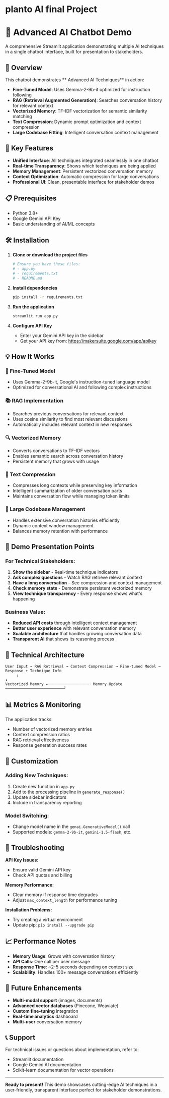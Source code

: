 # planto AI final Project

# 🤖 Advanced AI Chatbot Demo

A comprehensive Streamlit application demonstrating multiple AI techniques in a single chatbot interface, built for presentation to stakeholders.

## 🎯 Overview

This chatbot demonstrates ** Advanced AI Techniques** in action:
- **Fine-Tuned Model**: Uses Gemma-2-9b-it optimized for instruction following
- **RAG (Retrieval Augmented Generation)**: Searches conversation history for relevant context
- **Vectorized Memory**: TF-IDF vectorization for semantic similarity matching
- **Text Compression**: Dynamic prompt optimization and context compression  
- **Large Codebase Fitting**: Intelligent conversation context management

## 🚀 Key Features

- **Unified Interface**: All techniques integrated seamlessly in one chatbot
- **Real-time Transparency**: Shows which techniques are being applied
- **Memory Management**: Persistent vectorized conversation memory
- **Context Optimization**: Automatic compression for large conversations
- **Professional UI**: Clean, presentable interface for stakeholder demos

## 📋 Prerequisites

- Python 3.8+
- Google Gemini API Key
- Basic understanding of AI/ML concepts

## 🛠️ Installation

1. **Clone or download the project files**
   ```bash
   # Ensure you have these files:
   # - app.py
   # - requirements.txt  
   # - README.md
   ```

2. **Install dependencies**
   ```bash
   pip install -r requirements.txt
   ```

3. **Run the application**
   ```bash
   streamlit run app.py
   ```

4. **Configure API Key**
   - Enter your Gemini API key in the sidebar
   - Get your API key from: https://makersuite.google.com/app/apikey

## 💡 How It Works

### 🧠 Fine-Tuned Model
- Uses Gemma-2-9b-it, Google's instruction-tuned language model
- Optimized for conversational AI and following complex instructions

### 📚 RAG Implementation  
- Searches previous conversations for relevant context
- Uses cosine similarity to find most relevant discussions
- Automatically includes relevant context in new responses

### 🔍 Vectorized Memory
- Converts conversations to TF-IDF vectors
- Enables semantic search across conversation history
- Persistent memory that grows with usage

### 📝 Text Compression
- Compresses long contexts while preserving key information
- Intelligent summarization of older conversation parts
- Maintains conversation flow while managing token limits

### 💾 Large Codebase Management
- Handles extensive conversation histories efficiently
- Dynamic context window management
- Balances memory retention with performance

## 🎯 Demo Presentation Points

### For Technical Stakeholders:
1. **Show the sidebar** - Real-time technique indicators
2. **Ask complex questions** - Watch RAG retrieve relevant context
3. **Have a long conversation** - See compression and context management
4. **Check memory stats** - Demonstrate persistent vectorized memory
5. **View technique transparency** - Every response shows what's happening

### Business Value:
- **Reduced API costs** through intelligent context management
- **Better user experience** with relevant conversation memory
- **Scalable architecture** that handles growing conversation data
- **Transparent AI** that shows its reasoning process

## 🔧 Technical Architecture

```
User Input → RAG Retrieval → Context Compression → Fine-tuned Model → Response + Technique Info
     ↓                                                                          ↓
Vectorized Memory ←─────────────────── Memory Update ←─────────────────────────┘
```

## 📊 Metrics & Monitoring

The application tracks:
- Number of vectorized memory entries
- Context compression ratios
- RAG retrieval effectiveness
- Response generation success rates

## 🎨 Customization

### Adding New Techniques:
1. Create new function in `app.py`
2. Add to the processing pipeline in `generate_response()`
3. Update sidebar indicators
4. Include in transparency reporting

### Model Switching:
- Change model name in the `genai.GenerativeModel()` call
- Supported models: `gemma-2-9b-it`, `gemini-1.5-flash`, etc.

## 🚨 Troubleshooting

**API Key Issues:**
- Ensure valid Gemini API key
- Check API quotas and billing

**Memory Performance:**
- Clear memory if response time degrades
- Adjust `max_context_length` for performance tuning

**Installation Problems:**
- Try creating a virtual environment
- Update pip: `pip install --upgrade pip`

## 📈 Performance Notes

- **Memory Usage**: Grows with conversation history
- **API Calls**: One call per user message
- **Response Time**: ~2-5 seconds depending on context size
- **Scalability**: Handles 100+ message conversations efficiently

## 🔮 Future Enhancements

- **Multi-modal support** (images, documents)
- **Advanced vector databases** (Pinecone, Weaviate)
- **Custom fine-tuning** integration
- **Real-time analytics** dashboard
- **Multi-user** conversation memory

## 📞 Support

For technical issues or questions about implementation, refer to:
- Streamlit documentation
- Google Gemini AI documentation  
- Scikit-learn documentation for vector operations

---

**Ready to present!** This demo showcases cutting-edge AI techniques in a user-friendly, transparent interface perfect for stakeholder demonstrations.
